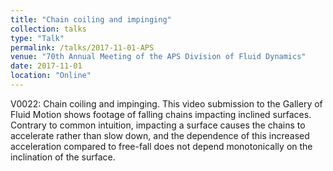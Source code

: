 ```yaml
---
title: "Chain coiling and impinging"
collection: talks
type: "Talk"
permalink: /talks/2017-11-01-APS
venue: "70th Annual Meeting of the APS Division of Fluid Dynamics"
date: 2017-11-01
location: "Online"
---
```


<!-- [More information here](https://doi.org/10.1103/APS.DFD.2017.GFM.V0022) -->

V0022: Chain coiling and impinging. This video submission to the Gallery of Fluid Motion shows footage of falling chains impacting inclined surfaces. Contrary to common intuition, impacting a surface causes the chains to accelerate rather than slow down, and the dependence of this increased acceleration compared to free-fall does not depend monotonically on the inclination of the surface. 
